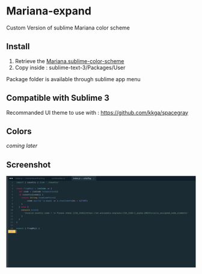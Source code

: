 # Mariana-expand
Custom Version of sublime Mariana color scheme

## Install

1. Retrieve the [Mariana.sublime-color-scheme](https://raw.githubusercontent.com/LoiKos/Mariana-expand/master/Mariana.sublime-color-scheme)
2. Copy inside : sublime-text-3/Packages/User

Package folder is available through sublime app menu 

## Compatible with Sublime 3

Recommanded UI theme to use with : https://github.com/kkga/spacegray

## Colors

*coming later*

## Screenshot
![Screenshot of Mariana expand](https://github.com/LoiKos/Mariana-expand/blob/master/Screenshot.png)
